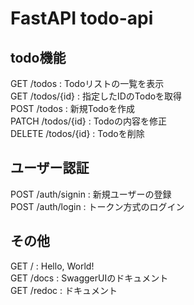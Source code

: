 # FastAPI todo-api

## todo機能
GET /todos : Todoリストの一覧を表示  
GET /todos/{id} : 指定したIDのTodoを取得  
POST /todos : 新規Todoを作成  
PATCH /todos/{id} : Todoの内容を修正  
DELETE /todos/{id} : Todoを削除

## ユーザー認証
POST /auth/signin : 新規ユーザーの登録  
POST /auth/login : トークン方式のログイン

## その他
GET / : Hello, World!  
GET /docs : SwaggerUIのドキュメント  
GET /redoc : ドキュメント

